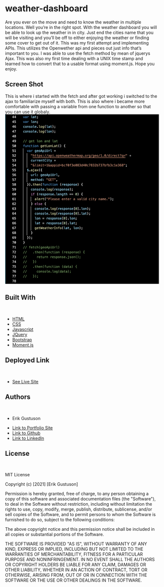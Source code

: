 # weather-dashboard
Are you ever on the move and need to know the weather in multiple locations. Well you’re in the right spot.  With the weather dashboard you will be able to look up the weather in in city. Just end the cities name that you will be visiting and you’ll be off to either enjoying the weather or finding some cover to get out of it.  This was my first attempt and implementing APIs.  This utilizes the Openwether api and pieces out just info that’s important to you. I was able to use the fetch method by mean of jquerys Ajax. This was also my first time dealing with a UNIX time stamp and learned how to convert that to a usable format using moment.js. Hope you enjoy.

## Screen Shot

This is where i started with the fetch and after got working i switched to the ajax to familiarize myself with both. This is also where i became more comfortable with passing a variable from one function to another so that you can use it globaly.
![code of fetch vs ajax](fetch-ajax.png)

## Built With
​
* [HTML](https://developer.mozilla.org/en-US/docs/Web/HTML)
* [CSS](https://developer.mozilla.org/en-US/docs/Web/CSS)
* [Javascript](https://developer.mozilla.org/en-US/docs/Web/javascript)
* [JQuery](https://jquery.com/)
* [Bootstrap](https://getbootstrap.com/)
* [Moment.js](https://momentjs.com/)
​
## Deployed Link
​
* [See Live Site](https://erikgustuson.github.io/weather-dashboard/)
​
​
## Authors
​
* Erik Gustuson 
​
- [Link to Portfolio Site](https://erikgustuson.github.io/basic-portfolio/)
- [Link to Github](https://github.com/ErikGustuson)
- [Link to LinkedIn](https://www.linkedin.com/in/erik-gustuson/)
​
## License
​

MIT License

Copyright (c) [2021] [Erik Gustuson]

Permission is hereby granted, free of charge, to any person obtaining a copy of this software and associated documentation files (the "Software"), to deal in the Software without restriction, including without limitation the rights to use, copy, modify, merge, publish, distribute, sublicense, and/or sell copies of the Software, and to permit persons to whom the Software is furnished to do so, subject to the following conditions:

The above copyright notice and this permission notice shall be included in all copies or substantial portions of the Software.

THE SOFTWARE IS PROVIDED "AS IS", WITHOUT WARRANTY OF ANY KIND, EXPRESS OR IMPLIED, INCLUDING BUT NOT LIMITED TO THE WARRANTIES OF MERCHANTABILITY, FITNESS FOR A PARTICULAR PURPOSE AND NONINFRINGEMENT. IN NO EVENT SHALL THE AUTHORS OR COPYRIGHT HOLDERS BE LIABLE FOR ANY CLAIM, DAMAGES OR OTHER LIABILITY, WHETHER IN AN ACTION OF CONTRACT, TORT OR OTHERWISE, ARISING FROM, OUT OF OR IN CONNECTION WITH THE SOFTWARE OR THE USE OR OTHER DEALINGS IN THE SOFTWARE.
